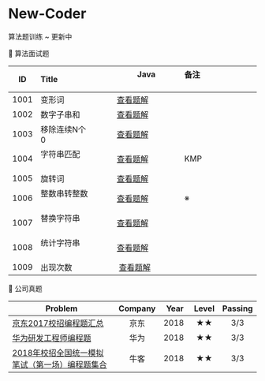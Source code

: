 # New-Coder


算法题训练 ~ 更新中


🍦 算法面试题

|  ID  | Title                                            |                   Java                            | 备注                                 |
| :--: | :----------------------------| :-----------------------------------------------: | :----------------------------------  |
| 1001 | 变形词             | [查看题解](/String/BASIC-01-isDeformation.java)     |  |
| 1002 | 数字子串和         | [查看题解](/String/BASIC-02-numSum.java)     |  |
| 1003 | 移除连续N个0       | [查看题解](/String/BASIC-03-removeNZero.java)     |  |
| 1004 | 字符串匹配        | [查看题解](/String/BASIC-04-KMP.java)     | KMP  |
| 1005 | 旋转词           | [查看题解](/String/BASIC-05-isRolation.java)     |   |
| 1006 | 整数串转整数      | [查看题解](/String/BASIC-06-convert.java)     | ※ |
| 1007 | 替换字符串        | [查看题解](/String/BASIC-07-replace.java)     |       |
| 1008 | 统计字符串        | [查看题解](/String/BASIC-08-getCountString.java)     |       |
| 1009 | 出现次数          | [查看题解](/String/BASIC-09-isUnique.java)   |       |



👻 公司真题

| Problem                                  | Company | Year | Level  | Passing |
| ---------------------------------------- | :-----: | :--: | :---:  | :-----: |
| [京东2017校招编程题汇总](https://www.nowcoder.com/test/5715499/summary)| 京东 | 2018 |  ★★   |  3/3 |
| [华为研发工程师编程题](https://www.nowcoder.com/test/1088888/summary)| 华为 | 2018 |  ★★   |  3/3 |
| [2018年校招全国统一模拟笔试（第一场）编程题集合](https://www.nowcoder.com/test/9439037/summary)| 牛客 | 2018 |  ★★   |  3/3 |
